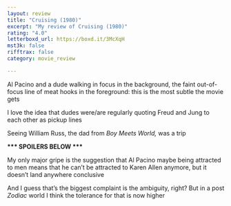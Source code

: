 ```yaml
---
layout: review
title: "Cruising (1980)"
excerpt: "My review of Cruising (1980)"
rating: "4.0"
letterboxd_url: https://boxd.it/3McXqH
mst3k: false
rifftrax: false
category: movie_review

---
```


Al Pacino and a dude walking in focus in the background, the faint out-of-focus line of meat hooks in the foreground: this is the most subtle the movie gets

I love the idea that dudes were/are regularly quoting Freud and Jung to each other as pickup lines

Seeing William Russ, the dad from <i>Boy Meets World, </i>was a trip

<b>*** SPOILERS BELOW ***</b>

My only major gripe is the suggestion that Al Pacino maybe being attracted to men means that he can’t be attracted to Karen Allen anymore, but it doesn’t land anywhere conclusive 

And I guess that’s the biggest complaint is the ambiguity, right? But in a post <i>Zodiac</i> world I think the tolerance for that is now higher